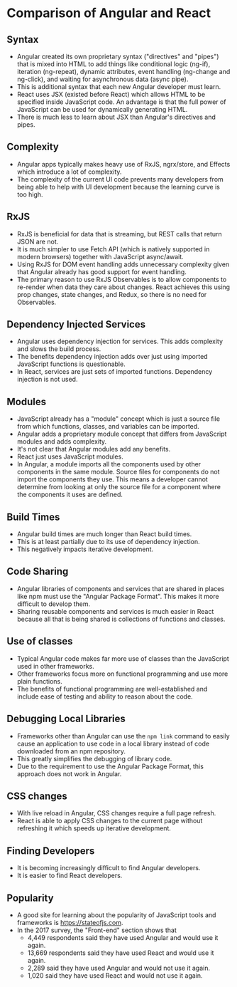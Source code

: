# Comparison of Angular and React

## Syntax

- Angular created its own proprietary syntax ("directives" and "pipes")
  that is mixed into HTML to add things like
  conditional logic (ng-if), iteration (ng-repeat),
  dynamic attributes, event handling (ng-change and ng-click),
  and waiting for asynchronous data (async pipe).
- This is additional syntax that each new Angular developer must learn.
- React uses JSX (existed before React) which allows
  HTML to be specified inside JavaScript code.
  An advantage is that the full power of JavaScript
  can be used for dynamically generating HTML.
- There is much less to learn about JSX than Angular's directives and pipes.

## Complexity

- Angular apps typically makes heavy use of RxJS, ngrx/store, and Effects
  which introduce a lot of complexity.
- The complexity of the current UI code prevents many developers
  from being able to help with UI development
  because the learning curve is too high.

## RxJS

- RxJS is beneficial for data that is streaming,
  but REST calls that return JSON are not.
- It is much simpler to use Fetch API
  (which is natively supported in modern browsers)
  together with JavaScript async/await.
- Using RxJS for DOM event handling adds
  unnecessary complexity given that Angular
  already has good support for event handling.
- The primary reason to use RxJS Observables is to allow
  components to re-render when data they care about changes.
  React achieves this using prop changes, state changes, and Redux,
  so there is no need for Observables.

## Dependency Injected Services

- Angular uses dependency injection for services.
  This adds complexity and slows the build process.
- The benefits dependency injection adds over just using
  imported JavaScript functions is questionable.
- In React, services are just sets of imported functions.
  Dependency injection is not used.

## Modules

- JavaScript already has a "module" concept which is
  just a source file from which functions, classes,
  and variables can be imported.
- Angular adds a proprietary module concept that
  differs from JavaScript modules and adds complexity.
- It's not clear that Angular modules add any benefits.
- React just uses JavaScript modules.
- In Angular, a module imports all the components
  used by other components in the same module.
  Source files for components do not import the components they use.
  This means a developer cannot determine from looking at only the
  source file for a component where the components it uses are defined.

## Build Times

- Angular build times are much longer than React build times.
- This is at least partially due to its use of dependency injection.
- This negatively impacts iterative development.

## Code Sharing

- Angular libraries of components and services that are
  shared in places like npm must use the "Angular Package Format".
  This makes it more difficult to develop them.
- Sharing reusable components and services is much easier in React
  because all that is being shared is collections of functions and classes.

## Use of classes

- Typical Angular code makes far more use of classes
  than the JavaScript used in other frameworks.
- Other frameworks focus more on functional programming
  and use more plain functions.
- The benefits of functional programming are well-established and
  include ease of testing and ability to reason about the code.

## Debugging Local Libraries

- Frameworks other than Angular can use the `npm link` command
  to easily cause an application to use code in a local library
  instead of code downloaded from an npm repository.
- This greatly simplifies the debugging of library code.
- Due to the requirement to use the Angular Package Format,
  this approach does not work in Angular.

## CSS changes

- With live reload in Angular, CSS changes require a full page refresh.
- React is able to apply CSS changes to the current page
  without refreshing it which speeds up iterative development.

## Finding Developers

- It is becoming increasingly difficult to find Angular developers.
- It is easier to find React developers.

## Popularity

- A good site for learning about the popularity of
  JavaScript tools and frameworks is <https://stateofjs.com>.
- In the 2017 survey, the "Front-end" section shows that
  - 4,449 respondents said they have used Angular and would use it again.
  - 13,669 respondents said they have used React and would use it again.
  - 2,289 said they have used Angular and would not use it again.
  - 1,020 said they have used React and would not use it again.

